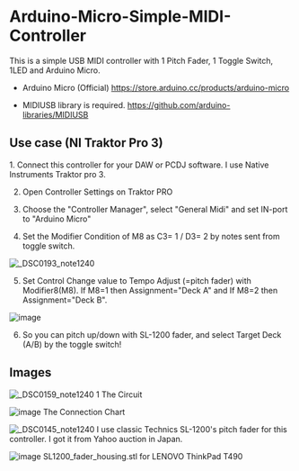 # Arduino-Micro-Simple-MIDI-Controller

This is a simple USB MIDI controller with 1 Pitch Fader, 1 Toggle Switch, 1LED and Arduino Micro.

- Arduino Micro (Official)
https://store.arduino.cc/products/arduino-micro

- MIDIUSB library is required.
https://github.com/arduino-libraries/MIDIUSB

<h2>Use case (NI Traktor Pro 3)</h2>
1. Connect this controller for your DAW or PCDJ software. I use Native Instruments Traktor pro 3.

2. Open Controller Settings on Traktor PRO

3. Choose the "Controller Manager", select "General Midi" and set IN-port to "Arduino Micro"

4. Set the Modifier Condition of M8 as C3= 1 / D3= 2 by notes sent from toggle switch.

![_DSC0193_note1240](https://user-images.githubusercontent.com/90672633/135750254-18e1ad4d-cd32-4856-9b78-ff7fbbd5076c.png)

5. Set Control Change value to Tempo Adjust (=pitch fader) with Modifier8(M8). If M8=1 then Assignment="Deck A" and If M8=2 then Assignment="Deck B".

![image](https://user-images.githubusercontent.com/90672633/133881995-55ecfdb2-9e8d-4911-8a8c-e6558d207940.png)

6. So you can pitch up/down with SL-1200 fader, and select Target Deck (A/B) by the toggle switch!


<h2>Images</h2>

![_DSC0159_note1240 1](https://user-images.githubusercontent.com/90672633/133880499-0fc70cef-eaa9-44c8-b0c2-195c6d79a879.png)
The Circuit

![image](https://user-images.githubusercontent.com/90672633/133891014-e64b9ec6-fb32-4a29-aaee-1aaad954872d.png)
The Connection Chart

![_DSC0145_note1240](https://user-images.githubusercontent.com/90672633/133880514-f1708564-df05-4910-871c-7db03b5481d5.png)
I use classic Technics SL-1200's pitch fader for this controller. I got it from Yahoo auction in Japan.

![image](https://user-images.githubusercontent.com/90672633/134456525-8ea36424-b2dc-4b7f-b3a7-70c5821351e0.png)
SL1200_fader_housing.stl for LENOVO ThinkPad T490
